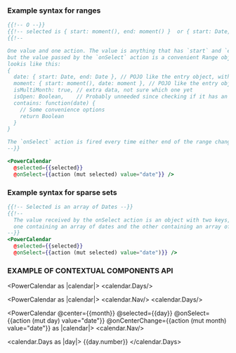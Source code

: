 ### Example syntax for ranges

```hbs
{{!-- O --}}
{{!-- selected is { start: moment(), end: moment() }  or { start: Date, end: Date } --}}
{{!--

One value and one action. The value is anything that has `start` and `end` keys,
but the value passed by the `onSelect` action is a convenient Range object, that
lookis like this:
{
  date: { start: Date, end: Date }, // POJO like the entry object, with dates
  moment: { start: moment(), date: moment }, // POJO like the entry object, with moments
  isMultiMonth: true, // extra data, not sure which one yet
  isOpen: Boolean,    // Probably unneeded since checking if it has an end is enough
  contains: function(date) {
    // Some convenience options
    return Boolean
  }
}

The `onSelect` action is fired every time either end of the range changes.
--}}

<PowerCalendar
  @selected={{selected}}
  @onSelect={{action (mut selected) value="date"}} />

```

### Example syntax for sparse sets

```hbs
{{!-- Selected is an array of Dates --}}
{{!--
  The value received by the onSelect action is an object with two keys, `date` and `moment`,
  one containing an array of dates and the other containing an array of moments
--}}
<PowerCalendar
  @selected={{selected}}
  @onSelect={{action (mut selected) value="date")}} />
```


### EXAMPLE OF CONTEXTUAL COMPONENTS API

<!-- Just days -->
<PowerCalendar as |calendar|>
  <calendar.Days/>
</PowerCalendar>

<!-- Days and nav -->
<PowerCalendar as |calendar|>
  <calendar.Nav/>
  <calendar.Days/>
</PowerCalendar>


<!-- Days and nav -->
<PowerCalendar @center={{month}} @selected={{day}} @onSelect={{action (mut day) value="date"}} @onCenterChange={{action (mut month) value="date"}} as |calendar|>
  <calendar.Nav/>

  <calendar.Days as |day|>
    {{day.number}}
  </calendar.Days>
</PowerCalendar>
